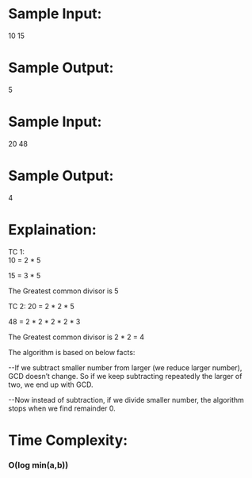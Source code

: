 
# Sample Input:

10 15

  

# Sample Output:

5

  

# Sample Input:

20 48

  

# Sample Output:

4

  

# Explaination:
TC 1:         
 10 = 2 * 5

15 = 3 * 5

The Greatest common divisor is 5

  

TC 2: 
20 = 2 * 2 * 5

48 = 2 * 2 * 2 * 2 * 3

The Greatest common divisor is 2 * 2 = 4

  

The algorithm is based on below facts:

  

--If we subtract smaller number from larger (we reduce larger number), GCD doesn’t change. So if we keep subtracting repeatedly the larger of two, we end up with GCD.

--Now instead of subtraction, if we divide smaller number, the algorithm stops when we find remainder 0.

  

# Time Complexity:

<h3>O(log min(a,b))</h3>